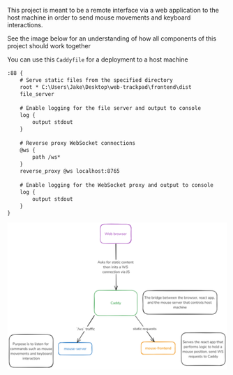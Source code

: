 This project is meant to be a remote interface via a web application to the host machine in order to send mouse movements and keyboard interactions.

See the image below for an understanding of how all components of this project should work together

You can use this `Caddyfile` for a deployment to a host machine
```
:88 {
    # Serve static files from the specified directory
    root * C:\Users\Jake\Desktop\web-trackpad\frontend\dist
    file_server

    # Enable logging for the file server and output to console
    log {
        output stdout
    }

    # Reverse proxy WebSocket connections
    @ws {
        path /ws*
    }
    reverse_proxy @ws localhost:8765

    # Enable logging for the WebSocket proxy and output to console
    log {
        output stdout
    }
}

```
![Image of project design](https://raw.githubusercontent.com/jaygarza1982/web-trackpad/main/web-trackpad-design.png)
